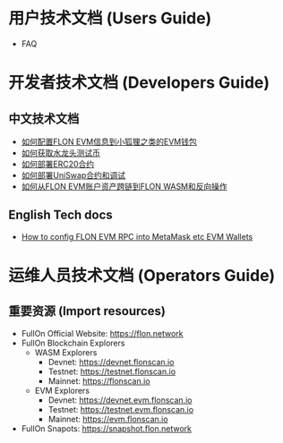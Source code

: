 # 用户技术文档 (Users Guide) 

- FAQ

# 开发者技术文档 (Developers Guide) 

## 中文技术文档

- [如何配置FLON EVM信息到小狐狸之类的EVM钱包](cn/如何配置FLON-EVM信息到小狐狸之类的EVM钱包.md)
- [如何获取水龙头测试币](cn/如何获取水龙头测试币.md)
- [如何部署ERC20合约](cn/如何部署ERC20合约.md)
- [如何部署UniSwap合约和调试](cn/如何部署UniSwap合约和调试.md)
- [如何从FLON EVM账户资产跨链到FLON WASM和反向操作](cn/如何从FLON-EVM账户资产跨链到FLON-WASM和反向操作.md)
  
## English Tech docs

- [How to config FLON EVM RPC into MetaMask etc EVM Wallets](en/How_to_config_FLON_EVM_RPC_into_MetaMask_etc_EVM_Wallets.md)


# 运维人员技术文档 (Operators Guide)

## 重要资源 (Import resources)

- FullOn Official Website: https://flon.network
- FullOn Blockchain Explorers
  - WASM Explorers
    - Devnet: https://devnet.flonscan.io
    - Testnet: https://testnet.flonscan.io
    - Mainnet: https://flonscan.io
  - EVM Explorers
    - Devnet: https://devnet.evm.flonscan.io
    - Testnet: https://testnet.evm.flonscan.io
    - Mainnet: https://evm.flonscan.io
- FullOn Snapots: https://snapshot.flon.network